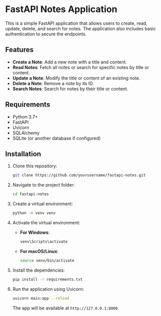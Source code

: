 # FastAPI Notes Application

This is a simple FastAPI application that allows users to create, read, update, delete, and search for notes. The application also includes basic authentication to secure the endpoints.

## Features

- **Create a Note**: Add a new note with a title and content.
- **Read Notes**: Fetch all notes or search for specific notes by title or content.
- **Update a Note**: Modify the title or content of an existing note.
- **Delete a Note**: Remove a note by its ID.
- **Search Notes**: Search for notes by their title or content.

## Requirements

- Python 3.7+
- FastAPI
- Uvicorn
- SQLAlchemy
- SQLite (or another database if configured)

## Installation

1. Clone this repository:

    ```bash
    git clone https://github.com/yourusername/fastapi-notes.git
    ```

2. Navigate to the project folder:

    ```bash
    cd fastapi-notes
    ```

3. Create a virtual environment:

    ```bash
    python -m venv venv
    ```

4. Activate the virtual environment:

    - **For Windows**:

      ```bash
      venv\Scripts\activate
      ```

    - **For macOS/Linux**:

      ```bash
      source venv/bin/activate
      ```

5. Install the dependencies:

    ```bash
    pip install -r requirements.txt
    ```

6. Run the application using Uvicorn:

    ```bash
    uvicorn main:app --reload
    ```

    The app will be available at `http://127.0.0.1:8000`.
